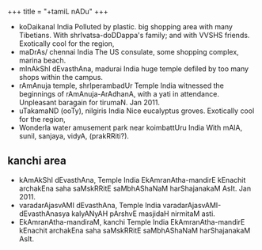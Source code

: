 +++
title = "+tamiL nADu"
+++

- koDaikanal			India	 Polluted by plastic. big shopping area with many Tibetians. With shrIvatsa-doDDappa's family; and with VVSHS friends. Exotically cool for the region,			
- maDrAs/ chennai			India	 The US consulate, some shopping complex, marina beach.			
- mInAkShI dEvasthAna, madurai			India	 huge temple defiled by too many shops within the campus.			
- rAmAnuja temple, shrIperambadUr	Temple		India	 witnessed the beginnings of rAmAnuja-ArAdhanA, with a yati in attendance. Unpleasant baragain for tirumaN.			Jan 2011.
- uTakamaND (ooTy), nilgiris			India	 Nice eucalyptus groves. Exotically cool for the region,			
- Wonderla water amusement park near koimbattUru			India	 With mAlA, sunil, sanjaya, vidyA, (prakRRiti?).			

## kanchi area
- kAmAkShI dEvasthAna,  	Temple		India	 EkAmranAtha-mandirE kEnachit archakEna saha saMskRRitE saMbhAShaNaM harShajanakaM AsIt. 			Jan 2011.
- varadarAjasvAMI dEvasthAna,	Temple		India	varadarAjasvAMI-dEvasthAnasya kalyANyAH pArshvE masjidaH nirmitaM asti.			
- EkAmranAtha-mandiraM, kanchi	Temple		India	 EkAmranAtha-mandirE kEnachit archakEna saha saMskRRitE saMbhAShaNaM harShajanakaM AsIt. 			